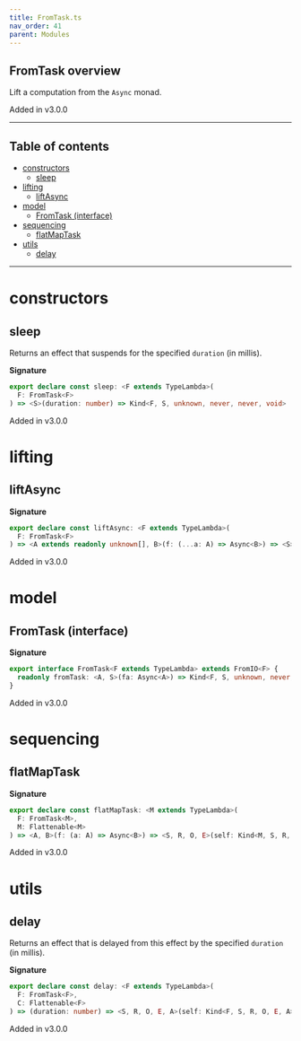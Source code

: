 ```yaml
---
title: FromTask.ts
nav_order: 41
parent: Modules
---
```


## FromTask overview

Lift a computation from the `Async` monad.

Added in v3.0.0

---

<h2 class="text-delta">Table of contents</h2>

- [constructors](#constructors)
  - [sleep](#sleep)
- [lifting](#lifting)
  - [liftAsync](#liftasync)
- [model](#model)
  - [FromTask (interface)](#fromtask-interface)
- [sequencing](#sequencing)
  - [flatMapTask](#flatmaptask)
- [utils](#utils)
  - [delay](#delay)

---

# constructors

## sleep

Returns an effect that suspends for the specified `duration` (in millis).

**Signature**

```ts
export declare const sleep: <F extends TypeLambda>(
  F: FromTask<F>
) => <S>(duration: number) => Kind<F, S, unknown, never, never, void>
```

Added in v3.0.0

# lifting

## liftAsync

**Signature**

```ts
export declare const liftAsync: <F extends TypeLambda>(
  F: FromTask<F>
) => <A extends readonly unknown[], B>(f: (...a: A) => Async<B>) => <S>(...a: A) => Kind<F, S, unknown, never, never, B>
```

Added in v3.0.0

# model

## FromTask (interface)

**Signature**

```ts
export interface FromTask<F extends TypeLambda> extends FromIO<F> {
  readonly fromTask: <A, S>(fa: Async<A>) => Kind<F, S, unknown, never, never, A>
}
```

Added in v3.0.0

# sequencing

## flatMapTask

**Signature**

```ts
export declare const flatMapTask: <M extends TypeLambda>(
  F: FromTask<M>,
  M: Flattenable<M>
) => <A, B>(f: (a: A) => Async<B>) => <S, R, O, E>(self: Kind<M, S, R, O, E, A>) => Kind<M, S, R, O, E, B>
```

Added in v3.0.0

# utils

## delay

Returns an effect that is delayed from this effect by the specified `duration` (in millis).

**Signature**

```ts
export declare const delay: <F extends TypeLambda>(
  F: FromTask<F>,
  C: Flattenable<F>
) => (duration: number) => <S, R, O, E, A>(self: Kind<F, S, R, O, E, A>) => Kind<F, S, R, O, E, A>
```

Added in v3.0.0
